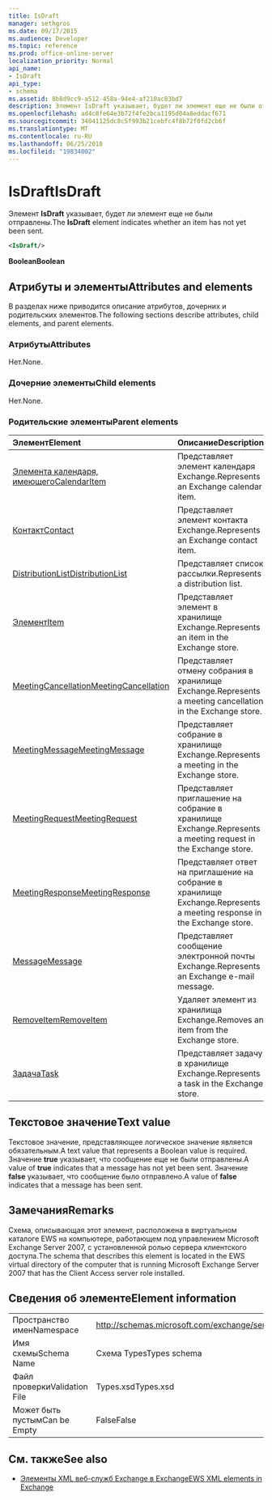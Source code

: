 ```yaml
---
title: IsDraft
manager: sethgros
ms.date: 09/17/2015
ms.audience: Developer
ms.topic: reference
ms.prod: office-online-server
localization_priority: Normal
api_name:
- IsDraft
api_type:
- schema
ms.assetid: 8b8d9cc9-a512-458a-94e4-af210ac83bd7
description: Элемент IsDraft указывает, будет ли элемент еще не были отправлены.
ms.openlocfilehash: ad4c8fe64e3b72f4fe2bca1195d04a8eddacf671
ms.sourcegitcommit: 34041125dc8c5f993b21cebfc4f8b72f0fd2cb6f
ms.translationtype: MT
ms.contentlocale: ru-RU
ms.lasthandoff: 06/25/2018
ms.locfileid: "19834002"
---
```

# <a name="isdraft"></a><span data-ttu-id="7840d-103">IsDraft</span><span class="sxs-lookup"><span data-stu-id="7840d-103">IsDraft</span></span>

<span data-ttu-id="7840d-104">Элемент **IsDraft** указывает, будет ли элемент еще не были отправлены.</span><span class="sxs-lookup"><span data-stu-id="7840d-104">The **IsDraft** element indicates whether an item has not yet been sent.</span></span> 
  
```xml
<IsDraft/>
```

 <span data-ttu-id="7840d-105">**Boolean**</span><span class="sxs-lookup"><span data-stu-id="7840d-105">**Boolean**</span></span>
## <a name="attributes-and-elements"></a><span data-ttu-id="7840d-106">Атрибуты и элементы</span><span class="sxs-lookup"><span data-stu-id="7840d-106">Attributes and elements</span></span>

<span data-ttu-id="7840d-107">В разделах ниже приводится описание атрибутов, дочерних и родительских элементов.</span><span class="sxs-lookup"><span data-stu-id="7840d-107">The following sections describe attributes, child elements, and parent elements.</span></span>
  
### <a name="attributes"></a><span data-ttu-id="7840d-108">Атрибуты</span><span class="sxs-lookup"><span data-stu-id="7840d-108">Attributes</span></span>

<span data-ttu-id="7840d-109">Нет.</span><span class="sxs-lookup"><span data-stu-id="7840d-109">None.</span></span>
  
### <a name="child-elements"></a><span data-ttu-id="7840d-110">Дочерние элементы</span><span class="sxs-lookup"><span data-stu-id="7840d-110">Child elements</span></span>

<span data-ttu-id="7840d-111">Нет.</span><span class="sxs-lookup"><span data-stu-id="7840d-111">None.</span></span>
  
### <a name="parent-elements"></a><span data-ttu-id="7840d-112">Родительские элементы</span><span class="sxs-lookup"><span data-stu-id="7840d-112">Parent elements</span></span>

|<span data-ttu-id="7840d-113">**Элемент**</span><span class="sxs-lookup"><span data-stu-id="7840d-113">**Element**</span></span>|<span data-ttu-id="7840d-114">**Описание**</span><span class="sxs-lookup"><span data-stu-id="7840d-114">**Description**</span></span>|
|:-----|:-----|
|[<span data-ttu-id="7840d-115">Элемента календаря, имеющего</span><span class="sxs-lookup"><span data-stu-id="7840d-115">CalendarItem</span></span>](calendaritem.md) <br/> |<span data-ttu-id="7840d-116">Представляет элемент календаря Exchange.</span><span class="sxs-lookup"><span data-stu-id="7840d-116">Represents an Exchange calendar item.</span></span>  <br/> |
|[<span data-ttu-id="7840d-117">Контакт</span><span class="sxs-lookup"><span data-stu-id="7840d-117">Contact</span></span>](contact.md) <br/> |<span data-ttu-id="7840d-118">Представляет элемент контакта Exchange.</span><span class="sxs-lookup"><span data-stu-id="7840d-118">Represents an Exchange contact item.</span></span>  <br/> |
|[<span data-ttu-id="7840d-119">DistributionList</span><span class="sxs-lookup"><span data-stu-id="7840d-119">DistributionList</span></span>](distributionlist.md) <br/> |<span data-ttu-id="7840d-120">Представляет список рассылки.</span><span class="sxs-lookup"><span data-stu-id="7840d-120">Represents a distribution list.</span></span>  <br/> |
|[<span data-ttu-id="7840d-121">Элемент</span><span class="sxs-lookup"><span data-stu-id="7840d-121">Item</span></span>](item.md) <br/> |<span data-ttu-id="7840d-122">Представляет элемент в хранилище Exchange.</span><span class="sxs-lookup"><span data-stu-id="7840d-122">Represents an item in the Exchange store.</span></span>  <br/> |
|[<span data-ttu-id="7840d-123">MeetingCancellation</span><span class="sxs-lookup"><span data-stu-id="7840d-123">MeetingCancellation</span></span>](meetingcancellation.md) <br/> |<span data-ttu-id="7840d-124">Представляет отмену собрания в хранилище Exchange.</span><span class="sxs-lookup"><span data-stu-id="7840d-124">Represents a meeting cancellation in the Exchange store.</span></span>  <br/> |
|[<span data-ttu-id="7840d-125">MeetingMessage</span><span class="sxs-lookup"><span data-stu-id="7840d-125">MeetingMessage</span></span>](meetingmessage.md) <br/> |<span data-ttu-id="7840d-126">Представляет собрание в хранилище Exchange.</span><span class="sxs-lookup"><span data-stu-id="7840d-126">Represents a meeting in the Exchange store.</span></span>  <br/> |
|[<span data-ttu-id="7840d-127">MeetingRequest</span><span class="sxs-lookup"><span data-stu-id="7840d-127">MeetingRequest</span></span>](meetingrequest.md) <br/> |<span data-ttu-id="7840d-128">Представляет приглашение на собрание в хранилище Exchange.</span><span class="sxs-lookup"><span data-stu-id="7840d-128">Represents a meeting request in the Exchange store.</span></span>  <br/> |
|[<span data-ttu-id="7840d-129">MeetingResponse</span><span class="sxs-lookup"><span data-stu-id="7840d-129">MeetingResponse</span></span>](meetingresponse.md) <br/> |<span data-ttu-id="7840d-130">Представляет ответ на приглашение на собрание в хранилище Exchange.</span><span class="sxs-lookup"><span data-stu-id="7840d-130">Represents a meeting response in the Exchange store.</span></span>  <br/> |
|[<span data-ttu-id="7840d-131">Message</span><span class="sxs-lookup"><span data-stu-id="7840d-131">Message</span></span>](message-ex15websvcsotherref.md) <br/> |<span data-ttu-id="7840d-132">Представляет сообщение электронной почты Exchange.</span><span class="sxs-lookup"><span data-stu-id="7840d-132">Represents an Exchange e-mail message.</span></span>  <br/> |
|[<span data-ttu-id="7840d-133">RemoveItem</span><span class="sxs-lookup"><span data-stu-id="7840d-133">RemoveItem</span></span>](removeitem.md) <br/> |<span data-ttu-id="7840d-134">Удаляет элемент из хранилища Exchange.</span><span class="sxs-lookup"><span data-stu-id="7840d-134">Removes an item from the Exchange store.</span></span>  <br/> |
|[<span data-ttu-id="7840d-135">Задача</span><span class="sxs-lookup"><span data-stu-id="7840d-135">Task</span></span>](task.md) <br/> |<span data-ttu-id="7840d-136">Представляет задачу в хранилище Exchange.</span><span class="sxs-lookup"><span data-stu-id="7840d-136">Represents a task in the Exchange store.</span></span>  <br/> |
   
## <a name="text-value"></a><span data-ttu-id="7840d-137">Текстовое значение</span><span class="sxs-lookup"><span data-stu-id="7840d-137">Text value</span></span>

<span data-ttu-id="7840d-138">Текстовое значение, представляющее логическое значение является обязательным.</span><span class="sxs-lookup"><span data-stu-id="7840d-138">A text value that represents a Boolean value is required.</span></span> <span data-ttu-id="7840d-139">Значение **true** указывает, что сообщение еще не были отправлены.</span><span class="sxs-lookup"><span data-stu-id="7840d-139">A value of **true** indicates that a message has not yet been sent.</span></span> <span data-ttu-id="7840d-140">Значение **false** указывает, что сообщение было отправлено.</span><span class="sxs-lookup"><span data-stu-id="7840d-140">A value of **false** indicates that a message has been sent.</span></span> 
  
## <a name="remarks"></a><span data-ttu-id="7840d-141">Замечания</span><span class="sxs-lookup"><span data-stu-id="7840d-141">Remarks</span></span>

<span data-ttu-id="7840d-142">Схема, описывающая этот элемент, расположена в виртуальном каталоге EWS на компьютере, работающем под управлением Microsoft Exchange Server 2007, с установленной ролью сервера клиентского доступа.</span><span class="sxs-lookup"><span data-stu-id="7840d-142">The schema that describes this element is located in the EWS virtual directory of the computer that is running Microsoft Exchange Server 2007 that has the Client Access server role installed.</span></span>
  
## <a name="element-information"></a><span data-ttu-id="7840d-143">Сведения об элементе</span><span class="sxs-lookup"><span data-stu-id="7840d-143">Element information</span></span>

|||
|:-----|:-----|
|<span data-ttu-id="7840d-144">Пространство имен</span><span class="sxs-lookup"><span data-stu-id="7840d-144">Namespace</span></span>  <br/> |http://schemas.microsoft.com/exchange/services/2006/types  <br/> |
|<span data-ttu-id="7840d-145">Имя схемы</span><span class="sxs-lookup"><span data-stu-id="7840d-145">Schema Name</span></span>  <br/> |<span data-ttu-id="7840d-146">Схема Types</span><span class="sxs-lookup"><span data-stu-id="7840d-146">Types schema</span></span>  <br/> |
|<span data-ttu-id="7840d-147">Файл проверки</span><span class="sxs-lookup"><span data-stu-id="7840d-147">Validation File</span></span>  <br/> |<span data-ttu-id="7840d-148">Types.xsd</span><span class="sxs-lookup"><span data-stu-id="7840d-148">Types.xsd</span></span>  <br/> |
|<span data-ttu-id="7840d-149">Может быть пустым</span><span class="sxs-lookup"><span data-stu-id="7840d-149">Can be Empty</span></span>  <br/> |<span data-ttu-id="7840d-150">False</span><span class="sxs-lookup"><span data-stu-id="7840d-150">False</span></span>  <br/> |
   
## <a name="see-also"></a><span data-ttu-id="7840d-151">См. также</span><span class="sxs-lookup"><span data-stu-id="7840d-151">See also</span></span>



- [<span data-ttu-id="7840d-152">Элементы XML веб-служб Exchange в Exchange</span><span class="sxs-lookup"><span data-stu-id="7840d-152">EWS XML elements in Exchange</span></span>](ews-xml-elements-in-exchange.md)

